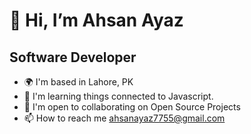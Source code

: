 # 👋 Hi, I’m Ahsan Ayaz
## Software Developer

- 🌍 I'm based in Lahore, PK
- 👀 I'm learning things connected to Javascript.
- 🤝 I'm open to collaborating on Open Source Projects
- 📫 How to reach me [ahsanayaz7755@gmail.com](mailto:ahsanayaz7755@gmail.com)
<!---
Ahsan-Ayaz1/Ahsan-Ayaz1 is a ✨ special ✨ repository because its `README.md` (this file) appears on your GitHub profile.
You can click the Preview link to take a look at your changes.
--->
